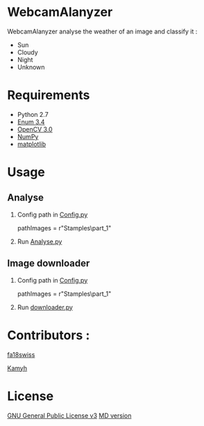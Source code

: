 # WebcamAlanyzer

WebcamAlanyzer analyse the weather of an image and classify it :

- Sun
- Cloudy
- Night
- Unknown

# Requirements

- Python 2.7
- [Enum 3.4](https://pypi.python.org/pypi/enum34)
- [OpenCV 3.0](http://opencv.org/downloads.html)
- [NumPy](http://www.scipy.org/scipylib/download.html)
- [matplotlib](http://matplotlib.org/downloads.html)

# Usage

## Analyse

1. Config path in [Config.py](Config.py)

    pathImages = r"Stamples\part_1"

2. Run [Analyse.py](Analyse.py)

## Image downloader

1. Config path in [Config.py](Config.py)

    pathImages = r"Stamples\part_1"

2. Run [downloader.py](downloader.py)

# Contributors :

[fa18swiss](https://github.com/fa18swiss)

[Kamyh](https://github.com/kamyh)

# License

[GNU General Public License v3](LICENSE.md)
[MD version](https://github.com/Techniv/Licenses-for-GitHub/tree/master/GNU-GPL)